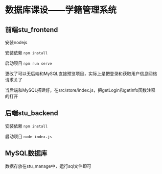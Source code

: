 # 数据库课设——学籍管理系统

## 前端stu_frontend
安装nodejs

安装依赖
`npm install`

启动项目
`npm run serve`

更改了可以无后端和MySQL直接预览项目，实际上是把登录和获取用户信息网络请求关了

当后端和MySQL搭建好，在src/store/index.js，把getLogin和getInfo函数注释的打开

## 后端stu_backend
安装依赖
`npm install`

启动项目
`node index.js`

## MySQL数据库
数据存放在stu_manage中，运行sql文件即可
